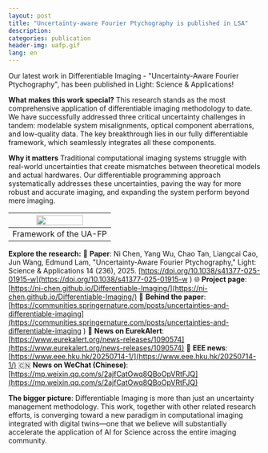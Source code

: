 ```yaml
---
layout: post
title: "Uncertainty-aware Fourier Ptychography is published in LSA"
description: 
categories: publication
header-img: uafp.gif
lang: en
---
```




Our latest work in Differentiable Imaging - "Uncertainty-Aware Fourier Ptychography", has been published in Light: Science & Applications!



**What makes this work special?** 
This research stands as the most comprehensive application of differentiable imaging methodology to date. We have successfully addressed three critical uncertainty challenges in tandem: modelable system misalignments, optical component aberrations, and low-quality data. The key breakthrough lies in our fully differentiable framework, which seamlessly integrates all these components.



**Why it matters**
Traditional computational imaging systems struggle with real-world uncertainties that create mismatches between theoretical models and actual hardwares. Our differentiable programming approach systematically addresses these uncertainties, paving the way for more robust and accurate imaging, and expanding the system perform beyond mere imaging.



| <img src="/assets/images/news/uafp.gif" width="70%"> |
| :--------------------------------------------------: |
|                 Framework of the UA-FP                  |



**Explore the research:** 
📄 **Paper**: Ni Chen, Yang Wu, Chao Tan, Liangcai Cao, Jun Wang, Edmund Lam, "Uncertainty-Aware Fourier Ptychography," Light: Science & Applications 14 (236), 2025. [https://doi.org/10.1038/s41377-025-01915-w](https://doi.org/10.1038/s41377-025-01915-w ) 
🌐 **Project page**: [https://ni-chen.github.io/Differentiable-Imaging/](https://ni-chen.github.io/Differentiable-Imaging/) 
📝 **Behind the paper**: [https://communities.springernature.com/posts/uncertainties-and-differentiable-imaging](https://communities.springernature.com/posts/uncertainties-and-differentiable-imaging ) 
📰 **News on EurekAlert**: [https://www.eurekalert.org/news-releases/1090574](https://www.eurekalert.org/news-releases/1090574) 
📰 **EEE news**: [https://www.eee.hku.hk/20250714-1/](https://www.eee.hku.hk/20250714-1/)
🇨🇳 **News on WeChat (Chinese)**: [https://mp.weixin.qq.com/s/2ajfCatOwq8QBoOpVRtFJQ](https://mp.weixin.qq.com/s/2ajfCatOwq8QBoOpVRtFJQ)



**The bigger picture**: 
Differentiable Imaging is more than just an uncertainty management methodology. This work, together with other related research efforts, is converging toward a new paradigm in computational imaging integrated with digital twins—one that we believe will substantially accelerate the application of AI for Science across the entire imaging community. 